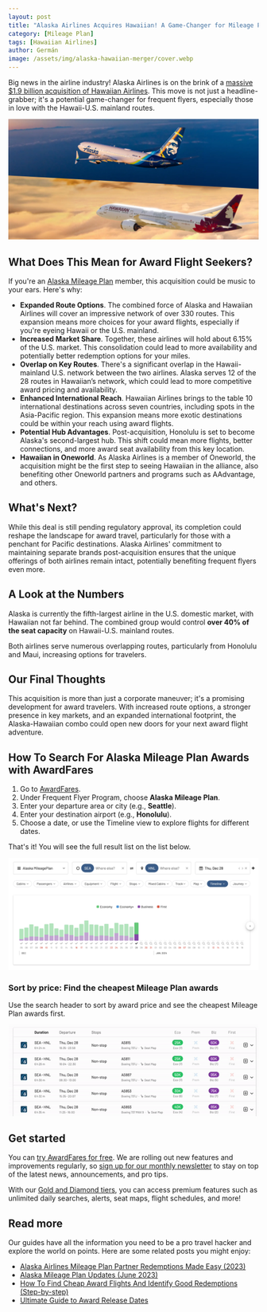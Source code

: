 ```yaml
---
layout: post
title: "Alaska Airlines Acquires Hawaiian! A Game-Changer for Mileage Plan Members"
category: [Mileage Plan]
tags: [Hawaiian Airlines]
author: Germán
image: /assets/img/alaska-hawaiian-merger/cover.webp
---
```


Big news in the airline industry! Alaska Airlines is on the brink of a [massive $1.9 billion acquisition of Hawaiian Airlines](https://news.alaskaair.com/newsroom/alaska-airlines-and-hawaiian-airlines-to-combine-expanding-benefits-and-choice-for-travelers-throughout-hawaii-and-the-west-coast/). This move is not just a headline-grabber; it's a potential game-changer for frequent flyers, especially those in love with the Hawaii-U.S. mainland routes.

<img src="../assets/img/alaska-hawaiian-merger/alaska-hawaiian-merger.webp" alt="Alaska Airlines with acquire Hawaiian Airlines." class="noborder"/>

## What Does This Mean for Award Flight Seekers?

If you're an [Alaska Mileage Plan](https://awardfares.com/search?..;z:alaska) member, this acquisition could be music to your ears. Here's why:

- **Expanded Route Options**. The combined force of Alaska and Hawaiian Airlines will cover an impressive network of over 330 routes. This expansion means more choices for your award flights, especially if you're eyeing Hawaii or the U.S. mainland.
- **Increased Market Share**. Together, these airlines will hold about 6.15% of the U.S. market. This consolidation could lead to more availability and potentially better redemption options for your miles.
- **Overlap on Key Routes**. There's a significant overlap in the Hawaii-mainland U.S. network between the two airlines. Alaska serves 12 of the 28 routes in Hawaiian’s network, which could lead to more competitive award pricing and availability.
- **Enhanced International Reach**. Hawaiian Airlines brings to the table 10 international destinations across seven countries, including spots in the Asia-Pacific region. This expansion means more exotic destinations could be within your reach using award flights.
- **Potential Hub Advantages**. Post-acquisition, Honolulu is set to become Alaska's second-largest hub. This shift could mean more flights, better connections, and more award seat availability from this key location.
- **Hawaiian in Oneworld**. As Alaska Airlines is a member of Oneworld, the acquisition might be the first step to seeing Hawaiian in the alliance, also benefiting other Oneworld partners and programs such as AAdvantage, and others.

## What's Next?

While this deal is still pending regulatory approval, its completion could reshape the landscape for award travel, particularly for those with a penchant for Pacific destinations. Alaska Airlines' commitment to maintaining separate brands post-acquisition ensures that the unique offerings of both airlines remain intact, potentially benefiting frequent flyers even more.

## A Look at the Numbers

Alaska is currently the fifth-largest airline in the U.S. domestic market, with Hawaiian not far behind. The combined group would control **over 40% of the seat capacity** on Hawaii-U.S. mainland routes.

Both airlines serve numerous overlapping routes, particularly from Honolulu and Maui, increasing options for travelers.

## Our Final Thoughts

This acquisition is more than just a corporate maneuver; it's a promising development for award travelers. With increased route options, a stronger presence in key markets, and an expanded international footprint, the Alaska-Hawaiian combo could open new doors for your next award flight adventure.

## How To Search For Alaska Mileage Plan Awards with AwardFares

1. Go to [AwardFares](https://awardfares.com/search).
2. Under Frequent Flyer Program, choose **Alaska Mileage Plan**.
3. Enter your departure area or city (e.g., **Seattle**).
4. Enter your destination airport (e.g., **Honolulu**).
5. Choose a date, or use the Timeline view to explore flights for different dates.

That's it! You will see the full result list on the list below.

<img src="../assets/img/alaska-hawaiian-merger/sea-hnl.webp" alt="Seattle to Honolulu using Alaska Mileage Plan miles." class="noborder"/>

### Sort by price: Find the cheapest Mileage Plan awards

Use the search header to sort by award price and see the cheapest Mileage Plan awards first.

<img src="../assets/img/alaska-hawaiian-merger/sea-hnl-sort.gif" alt="Seattle to Honolulu using Alaska Mileage Plan miles." class="noborder"/>

## Get started

You can [try AwardFares for free](https://awardfares.com/). We are rolling out new features and improvements regularly, so [sign up for our monthly newsletter](https://awardfares.com/newsletter) to stay on top of the latest news, announcements, and pro tips.

With our [Gold and Diamond tiers](https://awardfares.com/pricing), you can access premium features such as unlimited daily searches, alerts, seat maps, flight schedules, and more!

## Read more

Our guides have all the information you need to be a pro travel hacker and explore the world on points. Here are some related posts you might enjoy:

- [Alaska Airlines Mileage Plan Partner Redemptions Made Easy (2023)](https://blog.awardfares.com/alaska-partners-2023/)
- [Alaska Mileage Plan Updates (June 2023)](https://blog.awardfares.com/alaska-mileageplan-updates-june-2023/)
- [How To Find Cheap Award Flights And Identify Good Redemptions (Step-by-step)](https://blog.awardfares.com/how-to-find-cheap-award-flights/)
- [Ultimate Guide to Award Release Dates](https://blog.awardfares.com/ultimate-guide-to-award-release-dates/)
